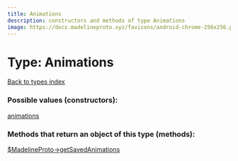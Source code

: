 ```yaml
---
title: Animations
description: constructors and methods of type Animations
image: https://docs.madelineproto.xyz/favicons/android-chrome-256x256.png
---
```

# Type: Animations  
[Back to types index](index.md)



### Possible values (constructors):

[animations](../constructors/animations.md)  



### Methods that return an object of this type (methods):

[$MadelineProto->getSavedAnimations](../methods/getSavedAnimations.md)  



